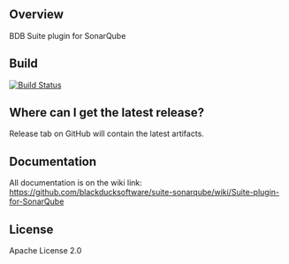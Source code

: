 ## Overview ##
BDB Suite plugin for SonarQube

## Build ##

[![Build Status](https://travis-ci.org/blackducksoftware/suite-sonarqube.svg?branch=master)](https://travis-ci.org/blackducksoftware/suite-sonarqube)


## Where can I get the latest release? ##

Release tab on GitHub will contain the latest artifacts.

## Documentation ##

All documentation is on the wiki link: https://github.com/blackducksoftware/suite-sonarqube/wiki/Suite-plugin-for-SonarQube

## License ##

Apache License 2.0
		


